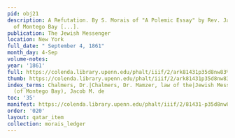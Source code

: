 ```yaml
---
pid: obj21
description: A Refutation. By S. Morais of "A Polemic Essay" by Rev. Jacob M. de Solla
  of Montego Bay [...].
publication: The Jewish Messenger
location: New York
full_date: " September 4, 1861"
month_day: 4-Sep
volume-notes:
year: '1861'
full: https://colenda.library.upenn.edu/phalt/iiif/2/ark81431p35d8nw83%2FSHA256E-s7987289--cf043652ac4819faa56921bcbc169e28d5fbcf27fe942ec7fce08c2d91bdce23.jpeg/full/3500,/0/default.jpg
thumb: https://colenda.library.upenn.edu/phalt/iiif/2/ark81431p35d8nw83%2FSHA256E-s7987289--cf043652ac4819faa56921bcbc169e28d5fbcf27fe942ec7fce08c2d91bdce23.jpeg/full/!200,200/0/default.jpg
index_terms: Chalmers, Dr.|Chalmers, Dr. Mamzer, law of the|Jewish Messenger|Solla
  (of Montego Bay), Jacob M. de
toc: '35'
manifest: https://colenda.library.upenn.edu/phalt/iiif/2/81431-p35d8nw83/manifest
order: '020'
layout: qatar_item
collection: morais_ledger
---
```


